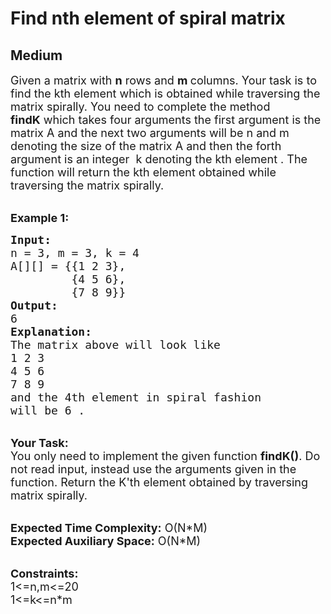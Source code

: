 # Find nth element of spiral matrix
## Medium 
<div class="problem-statement">
                <p></p><p><span style="font-size:18px">Given a matrix with <strong>n</strong> rows and <strong>m </strong>columns. Your task is to find the kth element which is obtained while traversing the matrix spirally. You need to complete the method<strong> findK</strong>&nbsp;which takes four arguments the first argument is the matrix A and the next two arguments will be n and m denoting the size of the matrix A and then the forth argument is an integer&nbsp;&nbsp;k denoting the kth element . The function will return the kth element obtained while traversing the matrix spirally.</span></p>

<p><br>
<span style="font-size:18px"><strong>Example 1</strong></span><span style="font-size:18px"><strong>:</strong></span></p>

<pre><span style="font-size:18px"><strong>Input:
</strong>n = 3, m = 3, k = 4
A[][] = {{1 2 3},
&nbsp;        {4 5 6},
&nbsp;        {7 8 9}}
<strong>Output:
</strong>6<strong>
Explanation:
</strong>The matrix above will look like&nbsp;
1 2 3
4 5 6
7 8 9
and the 4th element in spiral&nbsp;fashion
will be 6 .
</span></pre>

<p><br>
<span style="font-size:18px"><strong>Your Task:</strong><br>
You only need to implement the given function&nbsp;<strong>findK()</strong>. Do not read input, instead use the arguments given in the function. Return the K'th element obtained by traversing matrix spirally.</span></p>

<p><br>
<span style="font-size:18px"><strong>Expected Time Complexity:</strong>&nbsp;O(N*M)<br>
<strong>Expected Auxiliary Space:</strong>&nbsp;O(N*M)</span></p>

<p><br>
<span style="font-size:18px"><strong>Constraints:</strong><br>
1&lt;=n,m&lt;=20<br>
1&lt;=k&lt;=n*m</span></p>
 <p></p>
            </div>
